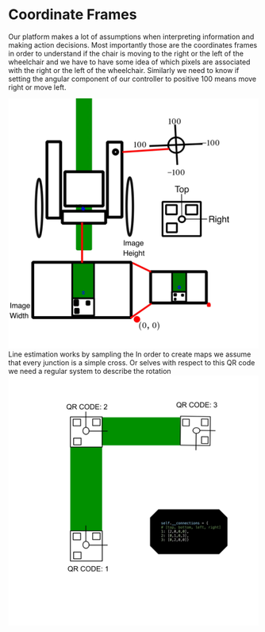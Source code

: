 # Coordinate Frames 
Our platform makes a lot of assumptions when interpreting information and making action decisions. Most importantly those are the coordinates frames in order to understand if the chair is moving to the right or the left of the wheelchair and we have to have some idea of which pixels are associated with the right or the left of the wheelchair. Similarly we need to know if setting the angular component of our controller to positive 100 means move right or move left.

![hku](images/chair.jpg)
Line estimation works by sampling the
In order to create maps we assume that every junction is a simple cross. Or selves with respect to this QR code we need a regular system to describe the rotation
![hku](images/map.jpg)
